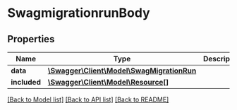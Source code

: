 # SwagmigrationrunBody

## Properties
Name | Type | Description | Notes
------------ | ------------- | ------------- | -------------
**data** | [**\Swagger\Client\Model\SwagMigrationRun**](SwagMigrationRun.md) |  | [optional] 
**included** | [**\Swagger\Client\Model\Resource[]**](Resource.md) |  | [optional] 

[[Back to Model list]](../../README.md#documentation-for-models) [[Back to API list]](../../README.md#documentation-for-api-endpoints) [[Back to README]](../../README.md)

